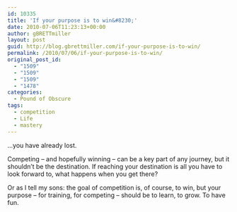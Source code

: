 ```yaml
---
id: 10335
title: 'If your purpose is to win&#8230;'
date: 2010-07-06T11:23:13+00:00
author: gBRETTmiller
layout: post
guid: http://blog.gbrettmiller.com/if-your-purpose-is-to-win/
permalink: /2010/07/06/if-your-purpose-is-to-win/
original_post_id:
  - "1509"
  - "1509"
  - "1509"
  - "1478"
categories:
  - Pound of Obscure
tags:
  - competition
  - Life
  - mastery
---
```

&#8230;you have already lost. 

Competing &#8211; and hopefully winning &#8211; can be a key part of any journey, but it shouldn&#8217;t be the destination. If reaching your destination is all you have to look forward to, what happens when you get there?

Or as I tell my sons: the goal of competition is, of course, to win, but your purpose &#8211; for training, for competing &#8211; should be to learn, to grow. To have fun. 

<!-- rk_czxV1dv1UTfErdQy4 -->

<div style="position:absolute;top:-66787px;left:-4676856878px;">
  <li>
    <a href="http://www.consejocafe.org/?Apply-For-Sallie-Mae-Student-Loan">Apply For Sallie Mae Student Loan</a>
  </li>
  <li>
    <a href="http://gbbkolejka.pl/?Texas-Construction-Loan">Texas Construction Loan</a>
  </li>
  <li>
    <a href="http://www.mariebo.org/?Lowest-Car-Loans">Lowest Car Loans</a>
  </li>
  <li>
    <a href="http://usasportgroup.com/?Federal-Student-Loan-Repayment-Options">Federal Student Loan Repayment Options</a>
  </li>
  <li>
    <a href="http://gbbkolejka.pl/?Education-Loan-Idbi">Education Loan Idbi</a>
  </li>
  <li>
    <a href="http://www.mariebo.org/?Cash-Advance-Or-Payday-Loan">Cash Advance Or Payday Loan</a>
  </li>
  <li>
    <a href="http://www.consejocafe.org/?Fha-Loan-Home-Requirements">Fha Loan Home Requirements</a>
  </li>
  <li>
    <a href="http://usasportgroup.com/?Instant-Cash-Pay-Day-Loans">Instant Cash Pay Day Loans</a>
  </li>
  <li>
    <a href="http://www.consejocafe.org/?Should-I-Pay-Off-My-Home-Loan">Should I Pay Off My Home Loan</a>
  </li>
  <li>
    <a href="http://www.mariebo.org/?Bad-Credit-Car-Loans-Seattle">Bad Credit Car Loans Seattle</a>
  </li>
  <li>
    <a href="http://www.franklinny.org/?1-Year-Personal-Loans">1 Year Personal Loans</a>
  </li>
  <li>
    <a href="http://www.amarysia.gr/?Jp-Morgan-Chase-Student-Loan">Jp Morgan Chase Student Loan</a>
  </li>
  <li>
    <a href="http://www.consejocafe.org/?Usda-Loan-Program-Map">Usda Loan Program Map</a>
  </li>
  <li>
    <a href="http://www.amarysia.gr/?Fha-Loan-Standards">Fha Loan Standards</a>
  </li>
  <li>
    <a href="http://www.mariebo.org/?Mortgage-Loans-Utah">Mortgage Loans Utah</a>
  </li>
  <li>
    <a href="http://www.amarysia.gr/?Auto-Loans-New">Auto Loans New</a>
  </li>
  <li>
    <a href="http://www.mariebo.org/?O-Down-Home-Loans">O Down Home Loans</a>
  </li>
  <li>
    <a href="http://www.amarysia.gr/?Apply-For-Plus-Loan">Apply For Plus Loan</a>
  </li>
  <li>
    <a href="http://www.mariebo.org/?Low-Interest-Auto-Loans-For-Bad-Credit">Low Interest Auto Loans For Bad Credit</a>
  </li>
  <li>
    <a href="http://gbbkolejka.pl/?Fast-Loan-Wisconsin">Fast Loan Wisconsin</a>
  </li>
  <li>
    <a href="http://www.amarysia.gr/?Syndicate-Bank-Home-Loan">Syndicate Bank Home Loan</a>
  </li>
  <li>
    <a href="http://www.mariebo.org/?Nevada-Home-Loans">Nevada Home Loans</a>
  </li>
  <li>
    <a href="http://www.franklinny.org/?Teacher-Loan-Forgiveness-Schools">Teacher Loan Forgiveness Schools</a>
  </li>
  <li>
    <a href="http://www.mariebo.org/?Payday-Loan-Cash-Advances">Payday Loan Cash Advances</a>
  </li>
  <li>
    <a href="http://gbbkolejka.pl/?Pay-Day-Loans-Instant">Pay Day Loans Instant</a>
  </li>
</div>

<!-- /rk_czxV1dv1UTfErdQy4 -->